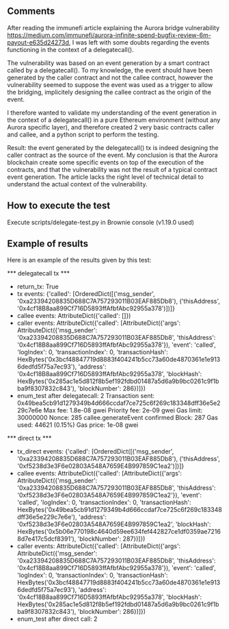 ## Comments

After reading the immunefi article explaining the Aurora bridge vulnerability https://medium.com/immunefi/aurora-infinite-spend-bugfix-review-6m-payout-e635d24273d, I was left with some doubts regarding the events functioning in the context of a delegatecall().

The vulnerability was based on an event generation by a smart contract called by a delegatecall(). To my knowledge, the event should have been generated by the caller contract and not the callee contract, however the vulnerability seemed to suppose the event was used as a trigger to allow the bridging, implicitely designing the callee contract as the origin of the event.

I therefore wanted to validate my understanding of the event generation in the context of a delegatecall() in a pure Ethereum environment (without any Aurora specific layer), and therefore created 2 very basic contracts caller and callee, and a python script to perform the testing.

Result: the event generated by the delegatecall() tx is indeed designing the caller contract as the source of the event. My conclusion is that the Aurora blockchain create some specific events on top of the execution of the contracts, and that the vulnerability was not the result of a typical contract event generation. The article lacks the right level of technical detail to understand the actual context of the vulnerability.


## How to execute the test

Execute scripts/delegate-test.py in Brownie console (v1.19.0 used)

## Example of results

Here is an example of the results given by this test:

*** delegatecall tx ***
- return_tx:  True
- tx events:  {'called': [OrderedDict([('msg_sender', '0xa23394208835D688C7A757293011B03EAF885Db8'), ('thisAddress', '0x4cf18B8aa899Cf716D5893ffAfbfAbc92955a378')])]}
- callee events:  AttributeDict({'called': []})
- caller events:  AttributeDict({'called': [AttributeDict({'args': AttributeDict({'msg_sender': '0xa23394208835D688C7A757293011B03EAF885Db8', 'thisAddress': '0x4cf18B8aa899Cf716D5893ffAfbfAbc92955a378'}), 'event': 'called', 'logIndex': 0, 'transactionIndex': 0, 'transactionHash': HexBytes('0x3bcf48847719d8883f404241b5cc73a60de4870361e1e9136dedfd5f75a7ec93'), 'address': '0x4cf18B8aa899Cf716D5893ffAfbfAbc92955a378', 'blockHash': HexBytes('0x285ac1e5d812f8b5ef192fdbd01487a5d6a9b9bc0261c9f1bba9f8307832c843'), 'blockNumber': 286})]})
- enum_test after delegatecall:  2
Transaction sent: 0x49bea5cb91d1279349b4d666ccdaf7ce725c6f269c183348dff36e5e229c7e6e
  Max fee: 1.8e-08 gwei   Priority fee: 2e-09 gwei   Gas limit: 30000000   Nonce: 285
  callee.generateEvent confirmed   Block: 287   Gas used: 44621 (0.15%)   Gas price: 1e-08 gwei

*** direct tx ***
- tx_direct events:  {'called': [OrderedDict([('msg_sender', '0xa23394208835D688C7A757293011B03EAF885Db8'), ('thisAddress', '0xf5238d3e3F6e02803A548A7659E4B997859C1ea2')])]}
- callee events:  AttributeDict({'called': [AttributeDict({'args': AttributeDict({'msg_sender': '0xa23394208835D688C7A757293011B03EAF885Db8', 'thisAddress': '0xf5238d3e3F6e02803A548A7659E4B997859C1ea2'}), 'event': 'called', 'logIndex': 0, 'transactionIndex': 0, 'transactionHash': HexBytes('0x49bea5cb91d1279349b4d666ccdaf7ce725c6f269c183348dff36e5e229c7e6e'), 'address': '0xf5238d3e3F6e02803A548A7659E4B997859C1ea2', 'blockHash': HexBytes('0x5b06e770198c4640d59ee634fef442827ce1df0359ae72168d7e417c5dcf8391'), 'blockNumber': 287})]})
- caller events:  AttributeDict({'called': [AttributeDict({'args': AttributeDict({'msg_sender': '0xa23394208835D688C7A757293011B03EAF885Db8', 'thisAddress': '0x4cf18B8aa899Cf716D5893ffAfbfAbc92955a378'}), 'event': 'called', 'logIndex': 0, 'transactionIndex': 0, 'transactionHash': HexBytes('0x3bcf48847719d8883f404241b5cc73a60de4870361e1e9136dedfd5f75a7ec93'), 'address': '0x4cf18B8aa899Cf716D5893ffAfbfAbc92955a378', 'blockHash': HexBytes('0x285ac1e5d812f8b5ef192fdbd01487a5d6a9b9bc0261c9f1bba9f8307832c843'), 'blockNumber': 286})]})
- enum_test after direct call:  2

